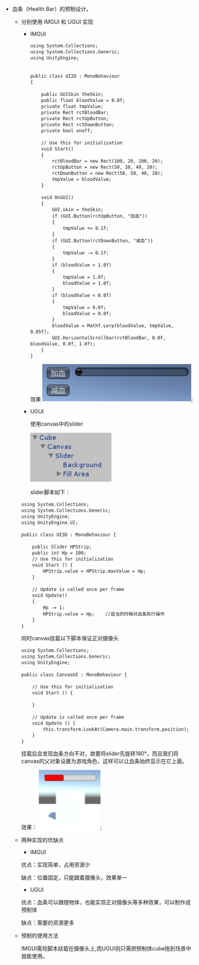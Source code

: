 + 血条（Health Bar）的预制设计。
    + 分别使用 IMGUI 和 UGUI 实现
        + IMGUI
            ```
            using System.Collections;
            using System.Collections.Generic;
            using UnityEngine;


            public class UI2D : MonoBehaviour
            {

                public GUISkin theSkin;
                public float bloodValue = 0.0f;
                private float tmpValue;
                private Rect rctBloodBar;
                private Rect rctUpButton;
                private Rect rctDownButton;
                private bool onoff;

                // Use this for initialization
                void Start()
                {
                    rctBloodBar = new Rect(100, 20, 200, 20);
                    rctUpButton = new Rect(50, 20, 40, 20);
                    rctDownButton = new Rect(50, 50, 40, 20);
                    tmpValue = bloodValue;
                }

                void OnGUI()
                {
                    GUI.skin = theSkin;
                    if (GUI.Button(rctUpButton, "加血"))
                    {
                        tmpValue += 0.1f;
                    }
                    if (GUI.Button(rctDownButton, "减血"))
                    {
                        tmpValue -= 0.1f;
                    }
                    if (bloodValue > 1.0f)
                    {
                        tmpValue = 1.0f;
                        bloodValue = 1.0f;
                    }
                    if (bloodValue < 0.0f)
                    {
                        tmpValue = 0.0f;
                        bloodValue = 0.0f;
                    }
                    bloodValue = Mathf.Lerp(bloodValue, tmpValue, 0.05f);
                    GUI.HorizontalScrollbar(rctBloodBar, 0.0f, bloodValue, 0.0f, 1.0f);
                }
            }

            ```
            效果
            ![2](https://github.com/SO4P/Unity8/blob/master/2.PNG);
        + UGUI

            使用canvas中的slider

            ![0](https://github.com/SO4P/Unity8/blob/master/0.PNG)
            
            slider脚本如下：
        ```
        using System.Collections;
        using System.Collections.Generic;
        using UnityEngine;
        using UnityEngine.UI;

        public class UI3D : MonoBehaviour {

            public Slider HPStrip;
            public int Hp = 100;
            // Use this for initialization
            void Start () {
                HPStrip.value = HPStrip.maxValue = Hp;
            }

            // Update is called once per frame
            void Update()
            {
                Hp -= 1;
                HPStrip.value = Hp;    //适当的时候对血条执行操作
            }
        }
        ```
        同时canvas挂载以下脚本保证正对摄像头
        ```
        using System.Collections;
        using System.Collections.Generic;
        using UnityEngine;

        public class CanvasUI : MonoBehaviour {

	        // Use this for initialization
	        void Start () {
		
	        }
	
	        // Update is called once per frame
	        void Update () {
                this.transform.LookAt(Camera.main.transform.position);
            }
        }

        ```
        挂载后会发现血条方向不对，故要将slider先旋转180°，而且我们将canvas的父对象设置为游戏角色，这样可以让血条始终显示在它上面。

        效果：
        ![1](https://github.com/SO4P/Unity8/blob/master/1.PNG);
    + 两种实现的优缺点
        + IMGUI

        优点：实现简单，占用资源少
        
        缺点：位置固定，只能跟着摄像头，效果单一

        + UGUI

        优点：血条可以跟随物体，也能实现正对摄像头等多种效果，可以制作成预制体

        缺点：需要的资源更多
    + 预制的使用方法

        IMGUI需将脚本挂载在摄像头上,而UGUI则只需把预制体cube拖到场景中就能使用。
